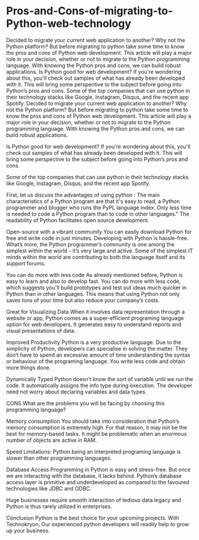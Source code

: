 # Pros-and-Cons-of-migrating-to-Python-web-technology
Decided to migrate your current web application to another? Why not the Python platform? But before migrating to python take some time to know the pros and cons of Python web development. This article will play a major role in your decision, whether or not to migrate to the Python programming language. With knowing the Python pros and cons, we can build robust applications.  Is Python good for web development? If you're wondering about this, you'll check out samples of what has already been developed with it. This will bring some perspective to the subject before going into Python’s pros and cons.  Some of the top companies that can use python in their technology stacks like Google, Instagram, Disqus, and the recent app Spotify.
Decided to migrate your current web application to another? Why not the Python platform? But before migrating to python take some time to know the pros and cons of Python web development. This article will play a major role in your decision, whether or not to migrate to the Python programming language. With knowing the Python pros and cons, we can build robust applications.

Is Python good for web development? If you're wondering about this, you'll check out samples of what has already been developed with it. This will bring some perspective to the subject before going into Python’s pros and cons.

Some of the top companies that can use python in their technology stacks like Google, Instagram, Disqus, and the recent app Spotify.

First, let us discuss the advantages of using python :
The main characteristics of a Python program are that it's easy to read, a Python programmer and blogger who runs the PyPL language index. Only less time is needed to code a Python program than to code in other languages." The readability of Python facilitates open source development.

Open-source with a vibrant community
You can easily download Python for free and write code in just minutes. Developing with Python is hassle-free. What’s more, the Python programmer’s community is one among the simplest within the world - it’s very large and active. Some of the simplest IT minds within the world are contributing to both the language itself and its support forums.

You can do more with less code
As already mentioned before, Python is easy to learn and also to develop fast. You can do more with less code, which suggests you'll build prototypes and test out ideas much quicker in Python than in other languages. This means that using Python not only saves tons of your time but also reduce your company’s costs.

Great for Visualizing Data
When it involves data representation through a website or app, Python comes as a super-efficient programing language option for web developers. It generates easy to understand reports and visual presentations of data.

Improved Productivity
Python is a very productive language. Due to the simplicity of Python, developers can specialise in solving the matter. They don’t have to spend an excessive amount of time understanding the syntax or behaviour of the programing language. You write less code and obtain more things done.

Dynamically Typed
Python doesn’t know the sort of variable until we run the code. It automatically assigns the info type during execution. The developer need not worry about declaring variables and data types.

CONS
What are the problems you will be facing by choosing this programming language?

Memory consumption
You should take into consideration that Python’s memory consumption is extremely high. For that reason, it may not be the best for memory-based tasks. It might be problematic when an enormous number of objects are active in RAM.

Speed Limitations:
Python being an interpreted programing language is slower than other programming languages.

Database Access
Programming in Python is easy and stress-free. But once we are interacting with the database, it lacks behind. Python’s database access layer is primitive and underdeveloped as compared to the favoured technologies like JDBC and ODBC.

Huge businesses require smooth interaction of tedious data legacy and Python is thus rarely utilized in enterprises.

Conclusion
Python is the best choice for your upcoming projects. With Technokryon, Our experienced python developers will readily help to grow up your business.

